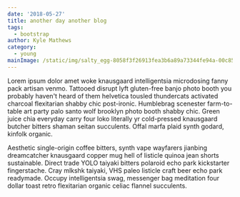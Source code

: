 ```yaml
---
date: '2018-05-27'
title: another day another blog
tags:
  - bootstrap
author: Kyle Mathews
category:
  - young
mainImage: /static/img/salty_egg-8058f3f26913fea3b6a89a73344fe94a-00c85.jpg
---
```

Lorem ipsum dolor amet woke knausgaard intelligentsia microdosing fanny pack artisan venmo. Tattooed disrupt lyft gluten-free banjo photo booth you probably haven't heard of them helvetica tousled thundercats activated charcoal flexitarian shabby chic post-ironic. Humblebrag scenester farm-to-table art party palo santo wolf brooklyn photo booth shabby chic. Green juice chia everyday carry four loko literally yr cold-pressed knausgaard butcher bitters shaman seitan succulents. Offal marfa plaid synth godard, kinfolk organic.



Aesthetic single-origin coffee bitters, synth vape wayfarers jianbing dreamcatcher knausgaard copper mug hell of listicle quinoa jean shorts sustainable. Direct trade YOLO taiyaki bitters polaroid echo park kickstarter fingerstache. Cray mlkshk taiyaki, VHS paleo listicle craft beer echo park readymade. Occupy intelligentsia swag, messenger bag meditation four dollar toast retro flexitarian organic celiac flannel succulents.
